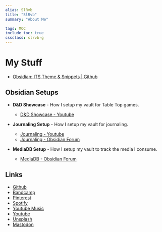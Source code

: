 ```yaml
---
alias: SlRvb
title: "SlRvb"
summary: "About Me"

tags: MOC
include_toc: true
cssclass: slrvb-g
---
```


# My Stuff
- [Obsidian: ITS Theme & Snippets | Github](https://github.com/SlRvb/Obsidian--ITS-Theme)

## Obsidian Setups
- **D&D Showcase** - How I setup my vault for Table Top games.
	- [D&D Showcase - Youtube](https://www.youtube.com/watch?v=Ovqu_1aW3Sw)

- **Journaling Setup** - How I setup my vault for journaling.
	- [Journaling - Youtube](https://www.youtube.com/watch?v=e3AQKSvN2qg)
	- [Journaling - Obsidian Forum](https://forum.obsidian.md/t/slrvbs-journaling-setup/22346)

- **MediaDB Setup** - How I setup my vault to track the media I consume.
	- [MediaDB - Obsidian Forum](https://forum.obsidian.md/t/slrvbs-mediadb-setup/23227)

## Links

- [Github](https://github.com/SlRvb/)
- [Bandcamp](https://slrvb.bandcamp.com)
- [Pinterest](https://www.pinterest.com/SlRvb17/)
- [Spotify](https://open.spotify.com/user/fhz0hndk86ruix17vsxz50rpx?si=ac02b1b0d7354b94)
- [Youtube Music](https://music.youtube.com/channel/UCEZTWy_ug9IvZ3sAMbS1Jmg)
- [Youtube](https://www.youtube.com/channel/UCk9VNgwsC2s9kP8CIlc29yw/featured)
- [Unsplash](https://unsplash.com/@slrvb/collections)
- [Mastodon](https://pkm.social/@SlRvb)